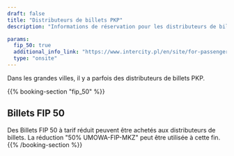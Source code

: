 ```yaml
---
draft: false
title: "Distributeurs de billets PKP"
description: "Informations de réservation pour les distributeurs de billets PKP."

params:
  fip_50: true
  additional_info_link: "https://www.intercity.pl/en/site/for-passengers/buy-a-ticket/use-tens-of-ticket-vending-machines-throughout-poland/informacje-ogolne-en.html"
  type: "onsite"
---
```


Dans les grandes villes, il y a parfois des distributeurs de billets PKP.

{{% booking-section "fip_50" %}}

## Billets FIP 50

Des Billets FIP 50 à tarif réduit peuvent être achetés aux distributeurs de billets. La réduction "50% UMOWA-FIP-MKZ" peut être utilisée à cette fin.
{{% /booking-section %}}
